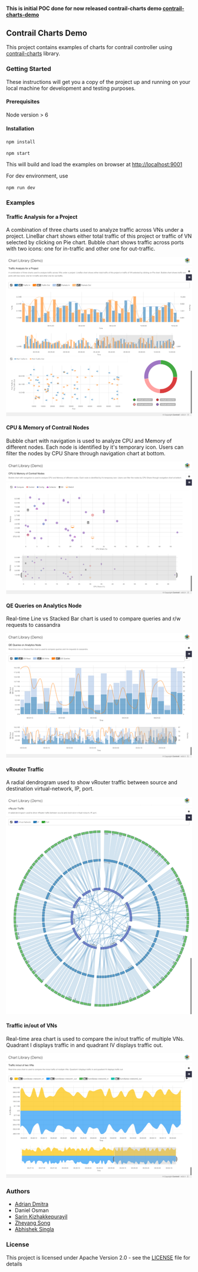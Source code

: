 #### This is initial POC done for now released contrail-charts demo [contrail-charts-demo](https://github.com/juniper/contrail-charts-demo)

## Contrail Charts Demo

This project contains examples of charts for contrail controller using [contrail-charts](https://github.com/Juniper/contrail-charts) library. 

### Getting Started


These instructions will get you a copy of the project up and running on your local machine for development and testing purposes.

#### Prerequisites

Node version > 6

#### Installation

`npm install`

`npm start`

This will build and load the examples on browser at [http://localhost:9001](http://localhost:9001)

For dev environment, use

`npm run dev`

### Examples

#### Traffic Analysis for a Project

A combination of three charts used to analyze traffic across VNs under a project. LineBar chart shows either total traffic of this project or traffic of VN selected by clicking on Pie chart. Bubble chart shows traffic across ports with two icons: one for in-traffic and other one for out-traffic.

![Project VN Traffic](images/project-vn-traffic.png)

#### CPU & Memory of Contrail Nodes

Bubble chart with navigation is used to analyze CPU and Memory of different nodes. Each node is identified by it's temporary icon. Users can filter the nodes by CPU Share through navigation chart at bottom.

![Contrail Nodes](images/contrail-nodes.png)

#### QE Queries on Analytics Node

Real-time Line vs Stacked Bar chart is used to compare queries and r/w requests to cassandra

![Analytics Node](images/analytics-node.png)

#### vRouter Traffic

A radial dendrogram used to show vRouter traffic between source and destination virtual-network, IP, port.

![vRouter Traffic](images/vrouter-traffic.png)

#### Traffic in/out of VNs

Real-time area chart is used to compare the in/out traffic of multiple VNs. Quadrant I displays traffic in and quadrant IV displays traffic out.

![vRouter Traffic](images/vn-traffic-in-out.png)

### Authors

* [Adrian Dmitra](https://github.com/Dmitra)
* Daniel Osman
* [Sarin Kizhakkepurayil](https://github.com/skizhak)
* [Zheyang Song](https://github.com/ZheyangSong)
* [Abhishek Singla](https://github.com/absingla)

### License

This project is licensed under Apache Version 2.0 - see the [LICENSE](LICENSE) file for details
